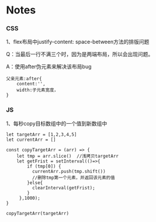 # Notes

### CSS

1、flex布局中justify-content: space-between方法的排版问题

Q：当最后一行不满三个时，因为是两端布局，所以会出现问题。

A：使用after伪元素来解决该布局bug

```
父亲元素:after{
	content:'',
	width:子元素宽度，
}
```
### JS
1、每秒copy目标数组中的一个值到新数组中

```
let targetArr = [1,2,3,4,5]
let currentArr = []

const copyTargetArr = (arr) => {
	let tmp = arr.slice()  //浅拷贝targetArr
	let getFrist = setInterval(()=>{
	    if (tmp[0]) {
	      currentArr.push(tmp.shift())
	      //删除tmp第一个元素，并返回该元素的值
	    }else{
	      clearInterval(getFrist);
	    }
	 },1000);
}

copyTargetArr(targetArr)
```